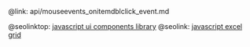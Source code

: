 @link: api/mouseevents_onitemdblclick_event.md

@seolinktop: [javascript ui components library](https://webix.com)
@seolink: [javascript excel grid](https://webix.com/widget/excel_viewer/)
